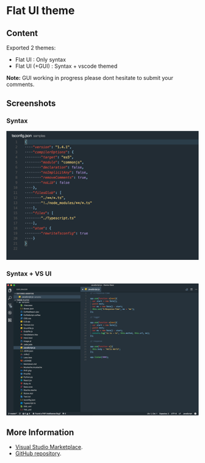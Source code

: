 # Flat UI theme

## Content
Exported 2 themes:

- Flat UI : Only syntax
- Flat UI (+GUI) : Syntax + vscode themed

**Note:** GUI working in progress please dont hesitate to submit your comments.

## Screenshots

### Syntax
![Flat-ui-syntax](https://raw.githubusercontent.com/danibram/flat-ui-syntax-vscode/master/syntax.png)

### Syntax + VS UI
![Flat-ui-syntax-gui](https://raw.githubusercontent.com/danibram/flat-ui-syntax-vscode/master/ui+syntax.png)

## More Information
* [Visual Studio Marketplace](https://marketplace.visualstudio.com/items?itemName=danibram.theme-flatui).
* [GitHub repository](https://github.com/danibram/flat-ui-syntax-vscode).

